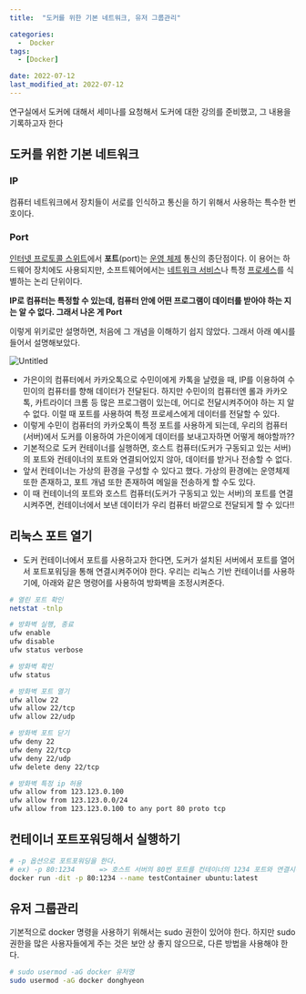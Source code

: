 ```yaml
---
title:  "도커를 위한 기본 네트워크, 유저 그룹관리" 

categories:
  -  Docker
tags:
  - [Docker]

date: 2022-07-12
last_modified_at: 2022-07-12
---
```


연구실에서 도커에 대해서 세미나를 요청해서 도커에 대한 강의를 준비했고, 그 내용을 기록하고자 한다

## 도커를 위한 기본 네트워크

### **IP**

  컴퓨터 네트워크에서 장치들이 서로를 인식하고 통신을 하기 위해서 사용하는 특수한 번호이다.

### **Port**

  [인터넷 프로토콜 스위트](https://ko.wikipedia.org/wiki/%EC%9D%B8%ED%84%B0%EB%84%B7_%ED%94%84%EB%A1%9C%ED%86%A0%EC%BD%9C_%EC%8A%A4%EC%9C%84%ED%8A%B8)에서 **포트**(port)는 [운영 체제](https://ko.wikipedia.org/wiki/%EC%9A%B4%EC%98%81_%EC%B2%B4%EC%A0%9C) 통신의 종단점이다. 이 용어는 하드웨어 장치에도 사용되지만, 소프트웨어에서는 [네트워크 서비스](https://ko.wikipedia.org/wiki/%EB%84%A4%ED%8A%B8%EC%9B%8C%ED%81%AC_%EC%84%9C%EB%B9%84%EC%8A%A4)나 특정 [프로세스](https://ko.wikipedia.org/wiki/%ED%94%84%EB%A1%9C%EC%84%B8%EC%8A%A4)를 식별하는 논리 단위이다.

  **IP로 컴퓨터는 특정할 수 있는데, 컴퓨터 안에 어떤 프로그램이 데이터를 받아야 하는 지는 알 수 없다. 그래서 나온 게 Port**

이렇게 위키로만 설명하면, 처음에 그 개념을 이해하기 쉽지 않았다. 그래서 아래 예시를 들어서 설명해보았다. 

![Untitled](https://user-images.githubusercontent.com/86303312/178473397-b2ea3401-30cb-4774-a86b-15b6bfe3e9b1.png)

- 가은이의 컴퓨터에서 카카오톡으로 수민이에게 카톡을 날렸을 때, IP를 이용하여 수민이의 컴퓨터를 향해 데이터가 전달된다. 하지만 수민이의 컴퓨터엔 롤과 카카오톡, 카트라이더 크롬 등 많은 프로그램이 있는데, 어디로 전달시켜주어야 하는 지 알 수 없다. 이럴 때 포트를 사용하여 특정 프로세스에게 데이터를 전달할 수 있다.
- 이렇게 수민이 컴퓨터의 카카오톡이 특정 포트를 사용하게 되는데, 우리의 컴퓨터(서버)에서 도커를 이용하여 가은이에게 데이터를 보내고자하면 어떻게 해야할까??
- 기본적으로 도커 컨테이너를 실행하면, 호스트 컴퓨터(도커가 구동되고 있는 서버)의 포트와 컨테이너의 포트와 연결되어있지 않아, 데이터를 받거나 전송할 수 없다.
- 앞서 컨테이너는 가상의 환경을 구성할 수 있다고 했다. 가상의 환경에는 운영체제 또한 존재하고, 포트 개념 또한 존재하여 메일을 전송하게 할 수도 있다.
- 이 때 컨테이너의 포트와 호스트 컴퓨터(도커가 구동되고 있는 서버)의 포트를 연결시켜주면, 컨테이너에서 보낸 데이터가 우리 컴퓨터 바깥으로 전달되게 할 수 있다!!

## **리눅스 포트 열기**

- 도커 컨테이너에서 포트를 사용하고자 한다면, 도커가 설치된 서버에서 포트를 열어서 포트포워딩을 통해 연결시켜주어야 한다. 우리는 리눅스 기반 컨테이너를 사용하기에, 아래와 같은 명령어를 사용하여 방화벽을 조정시켜준다.

```bash
# 열린 포트 확인 
netstat -tnlp

# 방화벽 실행, 종료
ufw enable
ufw disable
ufw status verbose

# 방화벽 확인 
ufw status

# 방화벽 포트 열기
ufw allow 22
ufw allow 22/tcp
ufw allow 22/udp

# 방화벽 포트 닫기
ufw deny 22
ufw deny 22/tcp
ufw deny 22/udp
ufw delete deny 22/tcp

# 방화벽 특정 ip 허용
ufw allow from 123.123.0.100
ufw allow from 123.123.0.0/24
ufw allow from 123.123.0.100 to any port 80 proto tcp
```

## **컨테이너 포트포워딩해서 실행하기**

```bash
# -p 옵션으로 포트포워딩을 한다. 
# ex) -p 80:1234      => 호스트 서버의 80번 포트를 컨테이너의 1234 포트와 연결시킨다. 
docker run -dit -p 80:1234 --name testContainer ubuntu:latest
```

## 유저 그룹관리

기본적으로 docker 명령을 사용하기 위해서는 sudo 권한이 있어야 한다. 하지만 sudo 권한을 많은 사용자들에게 주는 것은 보안 상 좋지 않으므로, 다른 방법을 사용해야 한다. 

```bash
# sudo usermod -aG docker 유저명
sudo usermod -aG docker donghyeon
```